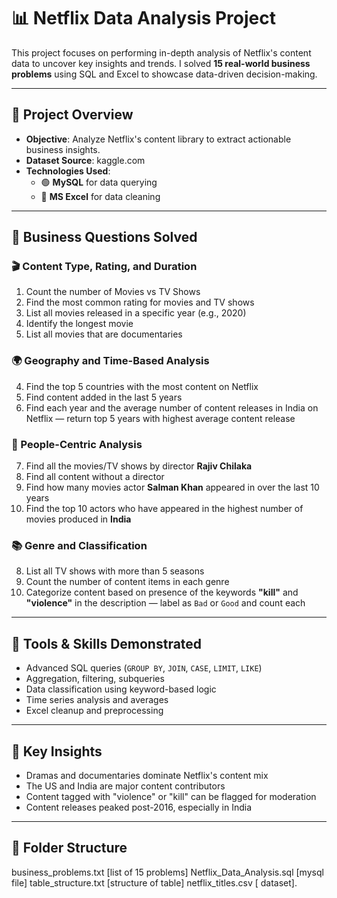 # 📊 Netflix Data Analysis Project

This project focuses on performing in-depth analysis of Netflix's content data to uncover key insights and trends. I solved **15 real-world business problems** using SQL and Excel to showcase data-driven decision-making.

---

## 📌 Project Overview

- **Objective**: Analyze Netflix's content library to extract actionable business insights.
- **Dataset Source**: kaggle.com
- **Technologies Used**:  
  - 🟢 **MySQL** for data querying  
  - 📘 **MS Excel** for data cleaning 

---

## 💼 Business Questions Solved

### 🎬 Content Type, Rating, and Duration
1. Count the number of Movies vs TV Shows  
2. Find the most common rating for movies and TV shows  
3. List all movies released in a specific year (e.g., 2020)  
5. Identify the longest movie  
11. List all movies that are documentaries  

### 🌍 Geography and Time-Based Analysis
4. Find the top 5 countries with the most content on Netflix  
6. Find content added in the last 5 years  
10. Find each year and the average number of content releases in India on Netflix — return top 5 years with highest average content release  

### 🎥 People-Centric Analysis
7. Find all the movies/TV shows by director **Rajiv Chilaka**  
12. Find all content without a director  
13. Find how many movies actor **Salman Khan** appeared in over the last 10 years  
14. Find the top 10 actors who have appeared in the highest number of movies produced in **India**

### 📚 Genre and Classification
8. List all TV shows with more than 5 seasons  
9. Count the number of content items in each genre  
15. Categorize content based on presence of the keywords **"kill"** and **"violence"** in the description — label as `Bad` or `Good` and count each

---

## 🔧 Tools & Skills Demonstrated

- Advanced SQL queries (`GROUP BY`, `JOIN`, `CASE`, `LIMIT`, `LIKE`)
- Aggregation, filtering, subqueries
- Data classification using keyword-based logic
- Time series analysis and averages
- Excel cleanup and preprocessing

---

## 🧠 Key Insights

- Dramas and documentaries dominate Netflix's content mix  
- The US and India are major content contributors  
- Content tagged with "violence" or "kill" can be flagged for moderation  
- Content releases peaked post-2016, especially in India

---

## 📁 Folder Structure
business_problems.txt [list of 15 problems]
Netflix_Data_Analysis.sql [mysql file]
table_structure.txt [structure of table]
netflix_titles.csv [ dataset].



